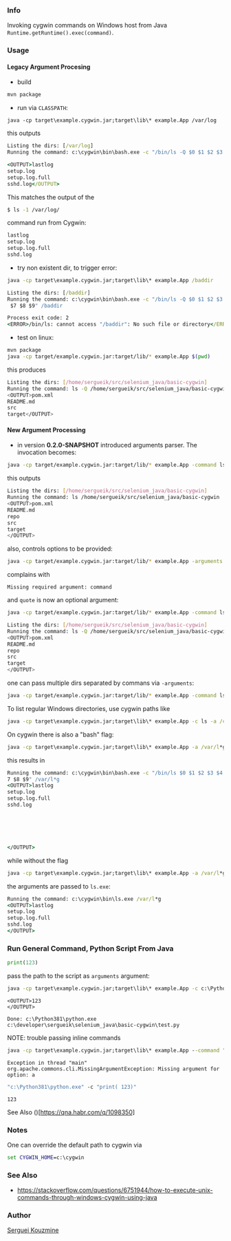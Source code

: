 ### Info

Invoking cygwin commands on Windows host from Java `Runtime.getRuntime().exec(command)`.

### Usage
#### Legacy Argument Procesing
* build
```cmd
mvn package
```
* run via `CLASSPATH`:
```
java -cp target\example.cygwin.jar;target\lib\* example.App /var/log
```
this outputs
```cmd
Listing the dirs: [/var/log]
Running the command: c:\cygwin\bin\bash.exe -c "/bin/ls -Q $0 $1 $2 $3 $4 $5 $6 $7 $8 $9" /var/log
```
```cmd
<OUTPUT>lastlog
setup.log
setup.log.full
sshd.log</OUTPUT>
```

This matches the output of the
```sh
$ ls -1 /var/log/
```
command  run from Cygwin:

```sh
lastlog
setup.log
setup.log.full
sshd.log
```

* try non existent dir, to trigger error:
```cmd
java -cp target\example.cygwin.jar;target\lib\* example.App /baddir
```

```cmd
Listing the dirs: [/baddir]
Running the command: c:\cygwin\bin\bash.exe -c "/bin/ls -Q $0 $1 $2 $3 $4 $5 $6
 $7 $8 $9" /baddir
```
```cmd
Process exit code: 2
<ERROR>/bin/ls: cannot access "/baddir": No such file or directory</ERROR>
```
* test on linux:
```sh
mvn package
java -cp target/example.cygwin.jar:target/lib/* example.App $(pwd)
```
this produces
```sh
Listing the dirs: [/home/sergueik/src/selenium_java/basic-cygwin]
Running the command: ls -Q /home/sergueik/src/selenium_java/basic-cygwin
<OUTPUT>pom.xml
README.md
src
target</OUTPUT>
```
#### New Argument Processing

* in version __0.2.0-SNAPSHOT__ introduced arguments parser. The invocation becomes:
```sh
java -cp target/example.cygwin.jar:target/lib/* example.App -command ls -arguments $(pwd)
```
this outputs
```sh
Listing the dirs: [/home/sergueik/src/selenium_java/basic-cygwin]
Running the command: ls /home/sergueik/src/selenium_java/basic-cygwin
<OUTPUT>pom.xml
README.md
repo
src
target
</OUTPUT>
```
also, controls options to be provided:

```sh
java -cp target/example.cygwin.jar:target/lib/* example.App -arguments $(pwd)
```
complains with
```
Missing required argument: command
```
and `quote` is now an optional argument:
```sh
java -cp target/example.cygwin.jar:target/lib/* example.App -command ls -arguments $(pwd) -quote
```
```sh
Listing the dirs: [/home/sergueik/src/selenium_java/basic-cygwin]
Running the command: ls -Q /home/sergueik/src/selenium_java/basic-cygwin
<OUTPUT>pom.xml
README.md
repo
src
target
</OUTPUT>
```
one can pass multiple dirs separated by commans via `-arguments`:
```sh
java -cp target/example.cygwin.jar:target/lib/* example.App -command ls -arguments $(pwd),/tmp -quote
```

To list regular Windows directories, use cygwin paths like

```cmd
java -cp target\example.cygwin.jar;target\lib\* example.App -c ls -a /cygdrive/c/Users/sergueik/Desktop
```

On cygwin there is also a "bash" flag:

```cmd
java -cp target\example.cygwin.jar;target\lib\* example.App -a /var/l*g -c ls -b
```
this results in
```cmd
Running the command: c:\cygwin\bin\bash.exe -c "/bin/ls $0 $1 $2 $3 $4 $5 $6 $
7 $8 $9" /var/l*g
<OUTPUT>lastlog
setup.log
setup.log.full
sshd.log






</OUTPUT>
```

while without the flag
```cmd
java -cp target\example.cygwin.jar;target\lib\* example.App -a /var/l*g -c ls
```
 the arguments are passed to `ls.exe`:
```cmd
Running the command: c:\cygwin\bin\ls.exe /var/l*g
<OUTPUT>lastlog
setup.log
setup.log.full
sshd.log
</OUTPUT>
```
### Run General Command, Python Script From Java

```python
print(123)
```
pass the path to the script as `arguments` argument:
```cmd
java -cp target\example.cygwin.jar;target\lib\* example.App -c c:\Python381\python.exe -a "%CD%\test.py" -d
```
```text
<OUTPUT>123
</OUTPUT>
```
```text
Done: c:\Python381\python.exe c:\developer\sergueik\selenium_java\basic-cygwin\test.py
```

NOTE: trouble passing inline commands
```cmd
java -cp target\example.cygwin.jar;target\lib\* example.App --command "c:\Python381\python.exe" --arguments "-c ""print 123"""
```

```text
Exception in thread "main" org.apache.commons.cli.MissingArgumentException: Missing argument for option: a
```
```cmd
"c:\Python381\python.exe" -c "print( 123)"
```

```text
123
```

See Also ()[https://qna.habr.com/q/1098350]
### Notes

One can override the default path to cygwin via
```cmd
set CYGWIN_HOME=c:\cygwin
```
 
### See Also
  * https://stackoverflow.com/questions/6751944/how-to-execute-unix-commands-through-windows-cygwin-using-java

### Author
[Serguei Kouzmine](kouzmine_serguei@yahoo.com)

